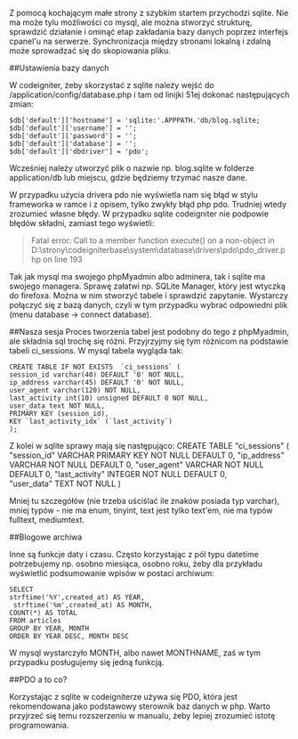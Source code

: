 Z pomocą kochającym małe strony z szybkim startem przychodzi sqlite. Nie ma może tylu możliwości co mysql, ale można stworzyć strukturę, sprawdzić działanie i ominąć etap zakładania  bazy danych poprzez interfejs cpanel'u na serwerze. Synchronizacja między stronami lokalną i zdalną może sprowadzać się do skopiowania pliku.

<!-- pagebreak -->
##Ustawienia bazy danych

W codeigniter, żeby skorzystać z sqlite należy wejść do /application/config/database.php i tam od linijki 51ej dokonać następujących zmian:

    $db['default']['hostname'] = 'sqlite:'.APPPATH.'db/blog.sqlite;
    $db['default']['username'] = '';
    $db['default']['password'] = '';
    $db['default']['database'] = '';
    $db['default']['dbdriver'] = 'pdo';

Wcześniej należy utworzyć plik o nazwie np. blog.sqlite w folderze application/db lub miejscu, gdzie będziemy trzymać nasze dane.

W przypadku użycia drivera pdo nie wyświetla nam się błąd w stylu frameworka w ramce i z opisem, tylko zwykły błąd php pdo. Trudniej wtedy zrozumieć własne błędy. W przypadku sqlite codeigniter nie podpowie błędów składni, zamiast tego wyświetli:
>Fatal error: Call to a member function execute() on a non-object in D:\strony\codeigniterbase\system\database\drivers\pdo\pdo_driver.php on line 193

Tak jak mysql ma swojego phpMyadmin albo adminera, tak i sqlite ma swojego managera. Sprawę załatwi np. SQLite Manager, który jest wtyczką do firefoxa. Można w nim stworzyć tabele i sprawdzić zapytanie. Wystarczy połączyć się z bazą danych, czyli w tym przypadku wybrać odpowiedni plik (menu database -> connect database).

##Nasza sesja
Proces tworzenia tabel jest podobny do tego z phpMyadmin, ale składnia sql trochę się różni. Przyjrzyjmy się tym różnicom na podstawie tabeli ci_sessions. W mysql tabela wygląda tak:

    CREATE TABLE IF NOT EXISTS  `ci_sessions` (
    session_id varchar(40) DEFAULT '0' NOT NULL,
    ip_address varchar(45) DEFAULT '0' NOT NULL,
    user_agent varchar(120) NOT NULL,
    last_activity int(10) unsigned DEFAULT 0 NOT NULL,
    user_data text NOT NULL,
    PRIMARY KEY (session_id),
    KEY `last_activity_idx` (`last_activity`)
    );

Z kolei w sqlite sprawy mają się następująco:
    CREATE TABLE "ci_sessions" (
	"session_id" VARCHAR PRIMARY KEY  NOT NULL DEFAULT 0, 
	"ip_address" VARCHAR NOT NULL  DEFAULT 0, 
	"user_agent" VARCHAR NOT NULL  DEFAULT 0,
	"last_activity" INTEGER NOT NULL  DEFAULT 0, 	
	"user_data" TEXT NOT NULL
     )

Mniej tu szczegółów (nie trzeba uściślać ile znaków posiada typ varchar), mniej typów - nie ma enum, tinyint, text jest tylko text'em, nie ma typów fulltext, mediumtext.

##Blogowe archiwa

Inne są funkcje daty i czasu. Często korzystając z pól typu datetime potrzebujemy np. osobno miesiąca, osobno roku, żeby dla przykładu wyświetlić podsumowanie wpisów w postaci archiwum:

    SELECT 
    strftime('%Y',created_at) AS YEAR, 
     strftime('%m',created_at) AS MONTH,
    COUNT(*) AS TOTAL 
    FROM articles
    GROUP BY YEAR, MONTH
    ORDER BY YEAR DESC, MONTH DESC

W mysql wystarczyło MONTH, albo nawet MONTHNAME, zaś w tym przypadku posługujemy się jedną funkcją.

##PDO a to co?

Korzystając z sqlite w codeigniterze używa się PDO, która jest rekomendowana jako podstawowy sterownik baz danych w php. Warto przyjrzeć się temu rozszerzeniu w manualu, żeby lepiej zrozumieć istotę programowania.

